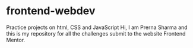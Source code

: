 # frontend-webdev
Practice projects on html, CSS and JavaScript
Hi, I am Prerna Sharma and this is my repository for all the challenges submit to the website Frontend Mentor.
